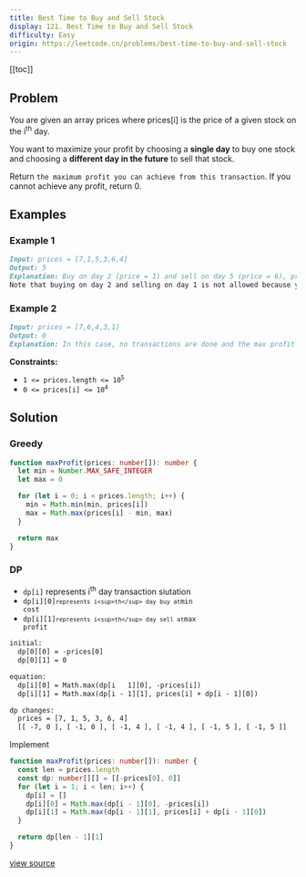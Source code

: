 ```yaml
---
title: Best Time to Buy and Sell Stock
display: 121. Best Time to Buy and Sell Stock
difficulty: Easy
origin: https://leetcode.cn/problems/best-time-to-buy-and-sell-stock
---
```


[[toc]]

## Problem

You are given an array prices where prices[i] is the price of a given stock on the i<sup>th</sup> day.

You want to maximize your profit by choosing a **single day** to buy one stock and choosing a **different day in the future** to sell that stock.

Return `the maximum profit you can achieve from this transaction`. If you cannot achieve any profit, return 0.

## Examples

### Example 1

```md
Input: prices = [7,1,5,3,6,4]
Output: 5
Explanation: Buy on day 2 (price = 1) and sell on day 5 (price = 6), profit = 6-1 = 5.
Note that buying on day 2 and selling on day 1 is not allowed because you must buy before you sell.
```

### Example 2

```md
Input: prices = [7,6,4,3,1]
Output: 0
Explanation: In this case, no transactions are done and the max profit = 0.
```

**Constraints:**

- <code>1 <= prices.length <= 10<sup>5</sup></code>
- <code>0 <= prices[i] <= 10<sup>4</sup></code>

## Solution

### Greedy

```ts
function maxProfit(prices: number[]): number {
  let min = Number.MAX_SAFE_INTEGER
  let max = 0

  for (let i = 0; i < prices.length; i++) {
    min = Math.min(min, prices[i])
    max = Math.max(prices[i] - min, max)
  }

  return max
}
```

### DP

- `dp[i]` represents i<sup>th</sup> day transaction siutation
- <code>dp[i][0]` represents i<sup>th</sup> day buy at `min cost</code>
- <code>dp[i][1]` represents i<sup>th</sup> day sell at `max profit</code>

```txt
initial:
  dp[0][0] = -prices[0]
  dp[0][1] = 0

equation:
  dp[i][0] = Math.max(dp[i   1][0], -prices[i])
  dp[i][1] = Math.max(dp[i - 1][1], prices[i] + dp[i - 1][0])

dp changes:
  prices = [7, 1, 5, 3, 6, 4]
  [[ -7, 0 ], [ -1, 0 ], [ -1, 4 ], [ -1, 4 ], [ -1, 5 ], [ -1, 5 ]]
```

Implement

```ts
function maxProfit(prices: number[]): number {
  const len = prices.length
  const dp: number[][] = [[-prices[0], 0]]
  for (let i = 1; i < len; i++) {
    dp[i] = []
    dp[i][0] = Math.max(dp[i - 1][0], -prices[i])
    dp[i][1] = Math.max(dp[i - 1][1], prices[i] + dp[i - 1][0])
  }

  return dp[len - 1][1]
}
```

[view source](https://leetcode.cn/problems/best-time-to-buy-and-sell-stock)

